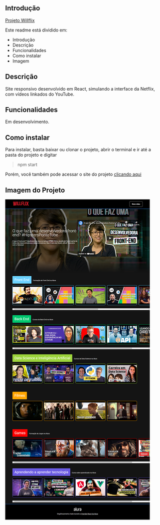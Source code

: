 ## Introdução

[Projeto Willflix](https://willflix-neon.vercel.app/)

Este readme está dividido em:

- Introdução
- Descrição
- Funcionalidades
- Como instalar
- Imagem

## Descrição

Site responsivo desenvolvido em React, simulando a interface da Netflix, com vídeos linkados do YouTube.

## Funcionalidades

Em desenvolvimento.

## Como instalar

Para instalar, basta baixar ou clonar o projeto, abrir o terminal e ir até a pasta do projeto e digitar
> npm start

Porém, você também pode acessar o site do projeto [clicando aqui](https://willflix-neon.vercel.app/)

## Imagem do Projeto
![](public/index.png)
